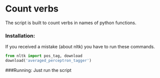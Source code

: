 # Count verbs

The script is built to count verbs in names of python functions.

### Installation:
If you received a mistake (about nltk) you have to run these commands.
```python
from nltk import pos_tag, download
download('averaged_perceptron_tagger')
```
###Running:
Just run the script